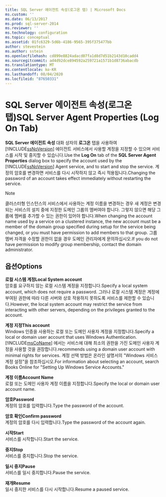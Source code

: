 ```yaml
---
title: SQL Server 에이전트 속성(로그온 탭) | Microsoft Docs
ms.custom: ''
ms.date: 06/13/2017
ms.prod: sql-server-2014
ms.reviewer: ''
ms.technology: configuration
ms.topic: conceptual
ms.assetid: 01fc6329-5d6b-4186-9565-395f375477bb
author: stevestein
ms.author: sstein
ms.openlocfilehash: cd899e8824adacd07fa1d8d7d51b2143d10cadd4
ms.sourcegitcommit: ad4d92dce894592a259721a1571b1d8736abacdb
ms.translationtype: MT
ms.contentlocale: ko-KR
ms.lasthandoff: 08/04/2020
ms.locfileid: "87650331"
---
```

# <a name="sql-server-agent-properties-log-on-tab"></a><span data-ttu-id="48510-102">SQL Server 에이전트 속성(로그온 탭)</span><span class="sxs-lookup"><span data-stu-id="48510-102">SQL Server Agent Properties (Log On Tab)</span></span>
  <span data-ttu-id="48510-103">**SQL Server 에이전트 속성** 대화 상자의 **로그온** 탭을 사용하여 [!INCLUDE[ssNoVersion](../../includes/ssnoversion-md.md)] 에이전트 서비스에서 사용할 계정을 지정할 수 있으며 서비스를 시작 및 중지할 수 있습니다.</span><span class="sxs-lookup"><span data-stu-id="48510-103">Use the **Log On** tab of the **SQL Server Agent Properties** dialog box to specify the account used by the [!INCLUDE[ssNoVersion](../../includes/ssnoversion-md.md)] Agent service, and to start and stop the service.</span></span> <span data-ttu-id="48510-104">계정의 암호를 변경하면 서비스를 다시 시작하지 않고 즉시 적용됩니다.</span><span class="sxs-lookup"><span data-stu-id="48510-104">Changing the password of an account takes effect immediately without restarting the service.</span></span>  
  
> [!NOTE]  
>  <span data-ttu-id="48510-105">클러스터형 인스턴스의 서비스에서 사용하는 계정 이름을 변경하는 경우 새 계정은 변경되는 서비스의 설치 중에 지정한 도메인 그룹의 멤버여야 합니다. 그렇지 않으면 해당 그룹에 멤버를 추가할 수 있는 권한이 있어야 합니다.</span><span class="sxs-lookup"><span data-stu-id="48510-105">When changing the account name used by a service on a clustered instance, the new account must be a member of the domain group specified during setup for the service being changed, or you must have permission to add members to that group.</span></span> <span data-ttu-id="48510-106">그룹 멤버 자격을 수정할 권한이 없을 경우 도메인 관리자에게 문의하십시오.</span><span class="sxs-lookup"><span data-stu-id="48510-106">If you do not have permission to modify group membership, contact the domain administrator.</span></span>  
  
## <a name="options"></a><span data-ttu-id="48510-107">옵션</span><span class="sxs-lookup"><span data-stu-id="48510-107">Options</span></span>  
 <span data-ttu-id="48510-108">**로컬 시스템 계정**</span><span class="sxs-lookup"><span data-stu-id="48510-108">**Local System account**</span></span>  
 <span data-ttu-id="48510-109">암호를 요구하지 않는 로컬 시스템 계정을 지정합니다.</span><span class="sxs-lookup"><span data-stu-id="48510-109">Specify a local system account, which does not require a password.</span></span> <span data-ttu-id="48510-110">그러나 로컬 시스템 계정은 계정에 부여된 권한에 따라 다른 서버와 상호 작용하지 못하도록 서비스를 제한할 수 있습니다.</span><span class="sxs-lookup"><span data-stu-id="48510-110">However, the local system account may restrict the service from interacting with other servers, depending on the privileges granted to the account.</span></span>  
  
 <span data-ttu-id="48510-111">**계정 지정**</span><span class="sxs-lookup"><span data-stu-id="48510-111">**This account**</span></span>  
 <span data-ttu-id="48510-112">Windows 인증을 사용하는 로컬 또는 도메인 사용자 계정을 지정합니다.</span><span class="sxs-lookup"><span data-stu-id="48510-112">Specify a local or domain user account that uses Windows Authentication.</span></span> [!INCLUDE[msCoName](../../includes/msconame-md.md)] <span data-ttu-id="48510-113">에서는 서비스에 대해 최소의 권한을 가진 도메인 사용자 계정을 사용할 것을 권장합니다.</span><span class="sxs-lookup"><span data-stu-id="48510-113">recommends using a domain user account with minimal rights for services.</span></span> <span data-ttu-id="48510-114">계정 선택 방법은 온라인 설명서의 "Windows 서비스 계정 설정"을 참조하십시오.</span><span class="sxs-lookup"><span data-stu-id="48510-114">For information about selecting an account, search Books Online for "Setting Up Windows Service Accounts."</span></span>  
  
 <span data-ttu-id="48510-115">**계정 이름**</span><span class="sxs-lookup"><span data-stu-id="48510-115">**Account Name**</span></span>  
 <span data-ttu-id="48510-116">로컬 또는 도메인 사용자 계정 이름을 지정합니다.</span><span class="sxs-lookup"><span data-stu-id="48510-116">Specify the local or domain user account name.</span></span>  
  
 <span data-ttu-id="48510-117">**암호**</span><span class="sxs-lookup"><span data-stu-id="48510-117">**Password**</span></span>  
 <span data-ttu-id="48510-118">계정의 암호를 입력합니다.</span><span class="sxs-lookup"><span data-stu-id="48510-118">Type the password of the account.</span></span>  
  
 <span data-ttu-id="48510-119">**암호 확인**</span><span class="sxs-lookup"><span data-stu-id="48510-119">**Confirm password**</span></span>  
 <span data-ttu-id="48510-120">계정의 암호를 다시 입력합니다.</span><span class="sxs-lookup"><span data-stu-id="48510-120">Type the password of the account again.</span></span>  
  
 <span data-ttu-id="48510-121">**시작**</span><span class="sxs-lookup"><span data-stu-id="48510-121">**Start**</span></span>  
 <span data-ttu-id="48510-122">서비스를 시작합니다.</span><span class="sxs-lookup"><span data-stu-id="48510-122">Start the service.</span></span>  
  
 <span data-ttu-id="48510-123">**중지**</span><span class="sxs-lookup"><span data-stu-id="48510-123">**Stop**</span></span>  
 <span data-ttu-id="48510-124">서비스를 중지합니다.</span><span class="sxs-lookup"><span data-stu-id="48510-124">Stop the service.</span></span>  
  
 <span data-ttu-id="48510-125">**일시 중지**</span><span class="sxs-lookup"><span data-stu-id="48510-125">**Pause**</span></span>  
 <span data-ttu-id="48510-126">서비스를 일시 중지합니다.</span><span class="sxs-lookup"><span data-stu-id="48510-126">Pause the service.</span></span>  
  
 <span data-ttu-id="48510-127">**재개**</span><span class="sxs-lookup"><span data-stu-id="48510-127">**Resume**</span></span>  
 <span data-ttu-id="48510-128">일시 중지한 서비스를 다시 시작합니다.</span><span class="sxs-lookup"><span data-stu-id="48510-128">Resume a paused service.</span></span>  
  
  
